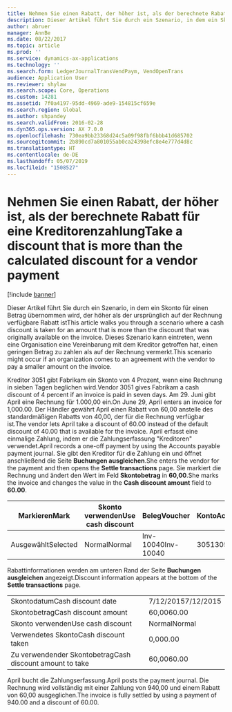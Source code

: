 ```yaml
---
title: Nehmen Sie einen Rabatt, der höher ist, als der berechnete Rabatt für eine Kreditorenzahlung
description: Dieser Artikel führt Sie durch ein Szenario, in dem ein Skonto für einen Betrag übernommen wird, der höher als der ursprünglich auf der Rechnung verfügbare Rabatt ist Dieses Szenario kann eintreten, wenn eine Organisation eine Vereinbarung mit dem Kreditor getroffen hat, einen geringen Betrag zu zahlen als auf der Rechnung vermerkt.
author: abruer
manager: AnnBe
ms.date: 08/22/2017
ms.topic: article
ms.prod: ''
ms.service: dynamics-ax-applications
ms.technology: ''
ms.search.form: LedgerJournalTransVendPaym, VendOpenTrans
audience: Application User
ms.reviewer: shylaw
ms.search.scope: Core, Operations
ms.custom: 14281
ms.assetid: 7f0a4197-95dd-4969-ade9-154815cf659e
ms.search.region: Global
ms.author: shpandey
ms.search.validFrom: 2016-02-28
ms.dyn365.ops.version: AX 7.0.0
ms.openlocfilehash: 730ea9bb23368d24c5a09f98fbf6bbb41d685702
ms.sourcegitcommit: 2b890cd7a801055ab0ca24398efc8e4e777d4d8c
ms.translationtype: HT
ms.contentlocale: de-DE
ms.lasthandoff: 05/07/2019
ms.locfileid: "1508527"
---
```

# <a name="take-a-discount-that-is-more-than-the-calculated-discount-for-a-vendor-payment"></a><span data-ttu-id="6134a-104">Nehmen Sie einen Rabatt, der höher ist, als der berechnete Rabatt für eine Kreditorenzahlung</span><span class="sxs-lookup"><span data-stu-id="6134a-104">Take a discount that is more than the calculated discount for a vendor payment</span></span>

[!include [banner](../includes/banner.md)]

<span data-ttu-id="6134a-105">Dieser Artikel führt Sie durch ein Szenario, in dem ein Skonto für einen Betrag übernommen wird, der höher als der ursprünglich auf der Rechnung verfügbare Rabatt ist</span><span class="sxs-lookup"><span data-stu-id="6134a-105">This article walks you through a scenario where a cash discount is taken for an amount that is more than the discount that was originally available on the invoice.</span></span> <span data-ttu-id="6134a-106">Dieses Szenario kann eintreten, wenn eine Organisation eine Vereinbarung mit dem Kreditor getroffen hat, einen geringen Betrag zu zahlen als auf der Rechnung vermerkt.</span><span class="sxs-lookup"><span data-stu-id="6134a-106">This scenario might occur if an organization comes to an agreement with the vendor to pay a smaller amount on the invoice.</span></span> 

<span data-ttu-id="6134a-107">Kreditor 3051 gibt Fabrikam ein Skonto von 4 Prozent, wenn eine Rechnung in sieben Tagen beglichen wird.</span><span class="sxs-lookup"><span data-stu-id="6134a-107">Vendor 3051 gives Fabrikam a cash discount of 4 percent if an invoice is paid in seven days.</span></span> <span data-ttu-id="6134a-108">Am 29. Juni gibt April eine Rechnung für 1.000,00 ein.</span><span class="sxs-lookup"><span data-stu-id="6134a-108">On June 29, April enters an invoice for 1,000.00.</span></span> <span data-ttu-id="6134a-109">Der Händler gewährt April einen Rabatt von 60,00 anstelle des standardmäßigen Rabatts von 40,00, der für die Rechnung verfügbar ist.</span><span class="sxs-lookup"><span data-stu-id="6134a-109">The vendor lets April take a discount of 60.00 instead of the default discount of 40.00 that is available for the invoice.</span></span> <span data-ttu-id="6134a-110">April erfasst eine einmalige Zahlung, indem er die Zahlungserfassung "Kreditoren" verwendet.</span><span class="sxs-lookup"><span data-stu-id="6134a-110">April records a one-off payment by using the Accounts payable payment journal.</span></span> <span data-ttu-id="6134a-111">Sie gibt den Kreditor für die Zahlung ein und öffnet anschließend die Seite **Buchungen ausgleichen**.</span><span class="sxs-lookup"><span data-stu-id="6134a-111">She enters the vendor for the payment and then opens the **Settle transactions** page.</span></span> <span data-ttu-id="6134a-112">Sie markiert die Rechnung und ändert den Wert im Feld **Skontobetrag** in **60,00**.</span><span class="sxs-lookup"><span data-stu-id="6134a-112">She marks the invoice and changes the value in the **Cash discount amount** field to **60.00**.</span></span>

| <span data-ttu-id="6134a-113">Markieren</span><span class="sxs-lookup"><span data-stu-id="6134a-113">Mark</span></span>     | <span data-ttu-id="6134a-114">Skonto verwenden</span><span class="sxs-lookup"><span data-stu-id="6134a-114">Use cash discount</span></span> | <span data-ttu-id="6134a-115">Beleg</span><span class="sxs-lookup"><span data-stu-id="6134a-115">Voucher</span></span>   | <span data-ttu-id="6134a-116">Konto</span><span class="sxs-lookup"><span data-stu-id="6134a-116">Account</span></span> | <span data-ttu-id="6134a-117">Datum</span><span class="sxs-lookup"><span data-stu-id="6134a-117">Date</span></span>      | <span data-ttu-id="6134a-118">Fälligkeitsdatum</span><span class="sxs-lookup"><span data-stu-id="6134a-118">Due date</span></span>  | <span data-ttu-id="6134a-119">Rechnung</span><span class="sxs-lookup"><span data-stu-id="6134a-119">Invoice</span></span> | <span data-ttu-id="6134a-120">Betrag in Buchungswährung</span><span class="sxs-lookup"><span data-stu-id="6134a-120">Amount in transaction currency</span></span> | <span data-ttu-id="6134a-121">Währung</span><span class="sxs-lookup"><span data-stu-id="6134a-121">Currency</span></span> | <span data-ttu-id="6134a-122">Auszugleichender Betrag</span><span class="sxs-lookup"><span data-stu-id="6134a-122">Amount to settle</span></span> |
|----------|-------------------|-----------|---------|-----------|-----------|---------|--------------------------------|----------|------------------|
| <span data-ttu-id="6134a-123">Ausgewählt</span><span class="sxs-lookup"><span data-stu-id="6134a-123">Selected</span></span> | <span data-ttu-id="6134a-124">Normal</span><span class="sxs-lookup"><span data-stu-id="6134a-124">Normal</span></span>            | <span data-ttu-id="6134a-125">Inv-10040</span><span class="sxs-lookup"><span data-stu-id="6134a-125">Inv-10040</span></span> | <span data-ttu-id="6134a-126">3051</span><span class="sxs-lookup"><span data-stu-id="6134a-126">3051</span></span>    | <span data-ttu-id="6134a-127">6/29/2015</span><span class="sxs-lookup"><span data-stu-id="6134a-127">6/29/2015</span></span> | <span data-ttu-id="6134a-128">7/29/2015</span><span class="sxs-lookup"><span data-stu-id="6134a-128">7/29/2015</span></span> | <span data-ttu-id="6134a-129">10040</span><span class="sxs-lookup"><span data-stu-id="6134a-129">10040</span></span>   | <span data-ttu-id="6134a-130">1.000,00</span><span class="sxs-lookup"><span data-stu-id="6134a-130">1,000.00</span></span>                       | <span data-ttu-id="6134a-131">USD</span><span class="sxs-lookup"><span data-stu-id="6134a-131">USD</span></span>      | <span data-ttu-id="6134a-132">940,00</span><span class="sxs-lookup"><span data-stu-id="6134a-132">940.00</span></span>           |

<span data-ttu-id="6134a-133">Rabattinformationen werden am unteren Rand der Seite **Buchungen ausgleichen** angezeigt.</span><span class="sxs-lookup"><span data-stu-id="6134a-133">Discount information appears at the bottom of the **Settle transactions** page.</span></span>

|                              |           |
|------------------------------|-----------|
| <span data-ttu-id="6134a-134">Skontodatum</span><span class="sxs-lookup"><span data-stu-id="6134a-134">Cash discount date</span></span>           | <span data-ttu-id="6134a-135">7/12/2015</span><span class="sxs-lookup"><span data-stu-id="6134a-135">7/12/2015</span></span> |
| <span data-ttu-id="6134a-136">Skontobetrag</span><span class="sxs-lookup"><span data-stu-id="6134a-136">Cash discount amount</span></span>         | <span data-ttu-id="6134a-137">60,00</span><span class="sxs-lookup"><span data-stu-id="6134a-137">60.00</span></span>     |
| <span data-ttu-id="6134a-138">Skonto verwenden</span><span class="sxs-lookup"><span data-stu-id="6134a-138">Use cash discount</span></span>            | <span data-ttu-id="6134a-139">Normal</span><span class="sxs-lookup"><span data-stu-id="6134a-139">Normal</span></span>    |
| <span data-ttu-id="6134a-140">Verwendetes Skonto</span><span class="sxs-lookup"><span data-stu-id="6134a-140">Cash discount taken</span></span>          | <span data-ttu-id="6134a-141">0,00</span><span class="sxs-lookup"><span data-stu-id="6134a-141">0.00</span></span>      |
| <span data-ttu-id="6134a-142">Zu verwendender Skontobetrag</span><span class="sxs-lookup"><span data-stu-id="6134a-142">Cash discount amount to take</span></span> | <span data-ttu-id="6134a-143">60,00</span><span class="sxs-lookup"><span data-stu-id="6134a-143">60.00</span></span>     |

<span data-ttu-id="6134a-144">April bucht die Zahlungserfassung.</span><span class="sxs-lookup"><span data-stu-id="6134a-144">April posts the payment journal.</span></span> <span data-ttu-id="6134a-145">Die Rechnung wird vollständig mit einer Zahlung von 940,00 und einem Rabatt von 60,00 ausgeglichen.</span><span class="sxs-lookup"><span data-stu-id="6134a-145">The invoice is fully settled by using a payment of 940.00 and a discount of 60.00.</span></span>



